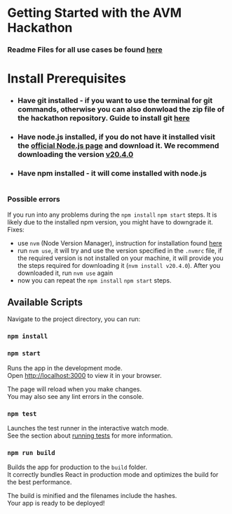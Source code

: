 # Getting Started with the AVM Hackathon 

### Readme Files for all use cases be found [here](https://github.com/addvaluemachine/avm-genai-hackathon-usecases)

#
# Install Prerequisites
* ### Have git installed - if you want to use the terminal for git commands, otherwise you can also donwload the zip file of the hackathon repository. Guide to install git [here](https://github.com/git-guides/install-git)
* ### Have node.js installed, if you do not have it installed visit the  [official Node.js page](https://nodejs.org/en/download/) and download it. We recommend downloading the version [v20.4.0](https://nodejs.org/dist/v20.4.0/)
* ### Have npm installed - it will come installed with node.js

#

### Possible errors
If you run into any problems during the `npm install` `npm start` steps.
It is likely due to the installed npm version, you might have to downgrade it. Fixes:
    
- use ```nvm``` (Node Version Manager), instruction for installation found [here](https://github.com/nvm-sh/nvm?tab=readme-ov-file#installing-and-updating)
- run `nvm use`, it will try and use the version specified in the ```.nvmrc``` file, if the required version is not installed on your machine, it will provide you the steps required for downloading it (```nvm install v20.4.0```). After you downloaded it, run `nvm use` again
- now you can repeat the `npm install` `npm start` steps.



## Available Scripts
Navigate to the project directory, you can run:
### `npm install`
### `npm start`

Runs the app in the development mode.\
Open [http://localhost:3000](http://localhost:3000) to view it in your browser.

The page will reload when you make changes.\
You may also see any lint errors in the console.

### `npm test`

Launches the test runner in the interactive watch mode.\
See the section about [running tests](https://facebook.github.io/create-react-app/docs/running-tests) for more information.

### `npm run build`

Builds the app for production to the `build` folder.\
It correctly bundles React in production mode and optimizes the build for the best performance.

The build is minified and the filenames include the hashes.\
Your app is ready to be deployed!



